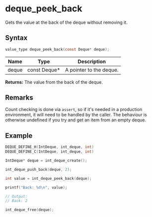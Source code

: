 # deque_peek_back

Gets the value at the back of the deque without removing it.

## Syntax

```c
value_type deque_peek_back(const Deque* deque);
```

| Name | Type | Description |
| --- | --- | --- |
| deque | const Deque* | A pointer to the deque. |

**Returns:** The value from the back of the deque.

## Remarks

Count checking is done via `assert`, so if it's needed in a production environment, it will need to be handled by the caller. The behaviour is otherwise undefined if you try and get an item from an empty deque.

## Example

```c
DEQUE_DEFINE_H(IntDeque, int_deque, int)
DEQUE_DEFINE_C(IntDeque, int_deque, int)

IntDeque* deque = int_deque_create();

int_deque_push_back(deque, 2);

int value = int_deque_peek_back(deque);

printf("Back: %d\n", value);

// Output:
// Back: 2

int_deque_free(deque);
```